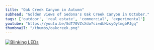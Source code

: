 ```yaml
---
title: "Oak Creek Canyon in Autumn"
subhead: "Golden views of Sedona's Oak Creek Canyon in October."
tags: ['outdoor', 'real estate', 'commercial', 'experimental']
youtube: "https://youtu.be/SdT70VZsXdo?si=dbHzsyOytmgbPJgq"
thumbnail: "/thumbs/oakcreek.png"
---
```


[![Blinking LEDs](http://img.youtube.com/vi/XAMVzS13HY0/0.jpg%29)](https://youtu.be/SdT70VZsXdo?si=CiiegmY4D-BHzB29)
